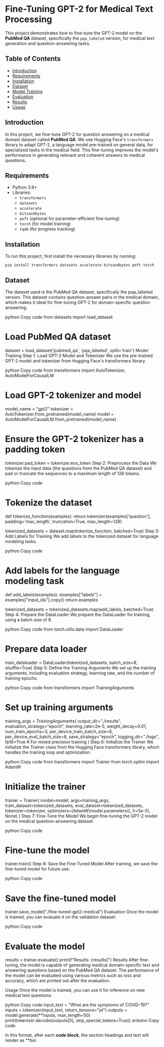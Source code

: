 # Fine-Tuning GPT-2 for Medical Text Processing

This project demonstrates how to fine-tune the GPT-2 model on the **PubMed QA** dataset, specifically the `pqa_labeled` version, for medical text generation and question-answering tasks.

## Table of Contents
- [Introduction](#introduction)
- [Requirements](#requirements)
- [Installation](#installation)
- [Dataset](#dataset)
- [Model Training](#model-training)
- [Evaluation](#evaluation)
- [Results](#results)
- [Usage](#usage)

## Introduction
In this project, we fine-tune GPT-2 for question answering on a medical domain dataset called **PubMed QA**. We use Hugging Face's `transformers` library to adapt GPT-2, a language model pre-trained on general data, for specialized tasks in the medical field. This fine-tuning improves the model's performance in generating relevant and coherent answers to medical questions.

## Requirements
- Python 3.8+
- Libraries:
  - `transformers`
  - `datasets`
  - `accelerate`
  - `bitsandbytes`
  - `peft` (optional for parameter-efficient fine-tuning)
  - `torch` (for model training)
  - `tqdm` (for progress tracking)

## Installation

To run this project, first install the necessary libraries by running:

```pip install transformers datasets accelerate bitsandbytes peft torch```



## Dataset
The dataset used is the PubMed QA dataset, specifically the pqa_labeled version. This dataset contains question-answer pairs in the medical domain, which makes it ideal for fine-tuning GPT-2 for domain-specific question answering.

python
Copy code
from datasets import load_dataset

# Load PubMed QA dataset
dataset = load_dataset('pubmed_qa', 'pqa_labeled', split='train')
Model Training
Step 1: Load GPT-2 Model and Tokenizer
We use the pre-trained GPT-2 model and tokenizer from Hugging Face's transformers library.

python
Copy code
from transformers import AutoTokenizer, AutoModelForCausalLM

# Load GPT-2 tokenizer and model
model_name = "gpt2"
tokenizer = AutoTokenizer.from_pretrained(model_name)
model = AutoModelForCausalLM.from_pretrained(model_name)

# Ensure the GPT-2 tokenizer has a padding token
tokenizer.pad_token = tokenizer.eos_token
Step 2: Preprocess the Data
We tokenize the input data (the questions from the PubMed QA dataset) and pad or truncate the sequences to a maximum length of 128 tokens.

python
Copy code
# Tokenize the dataset
def tokenize_function(examples):
    return tokenizer(examples['question'], padding='max_length', truncation=True, max_length=128)

tokenized_datasets = dataset.map(tokenize_function, batched=True)
Step 3: Add Labels for Training
We add labels to the tokenized dataset for language modeling tasks.

python
Copy code
# Add labels for the language modeling task
def add_labels(examples):
    examples["labels"] = examples["input_ids"].copy()
    return examples

tokenized_datasets = tokenized_datasets.map(add_labels, batched=True)
Step 4: Prepare the DataLoader
We prepare the DataLoader for training, using a batch size of 8.

python
Copy code
from torch.utils.data import DataLoader

# Prepare data loader
train_dataloader = DataLoader(tokenized_datasets, batch_size=8, shuffle=True)
Step 5: Define the Training Arguments
We set up the training arguments, including evaluation strategy, learning rate, and the number of training epochs.

python
Copy code
from transformers import TrainingArguments

# Set up training arguments
training_args = TrainingArguments(
    output_dir="./results",
    evaluation_strategy="epoch",
    learning_rate=2e-5,
    weight_decay=0.01,
    num_train_epochs=3,
    per_device_train_batch_size=8,
    per_device_eval_batch_size=8,
    save_strategy="epoch",
    logging_dir="./logs",
    fp16=True  # For mixed precision training
)
Step 6: Initialize the Trainer
We initialize the Trainer class from the Hugging Face transformers library, which handles the training loop and optimization.

python
Copy code
from transformers import Trainer
from torch.optim import AdamW

# Initialize the trainer
trainer = Trainer(
    model=model,
    args=training_args,
    train_dataset=tokenized_datasets,
    eval_dataset=tokenized_datasets,
    tokenizer=tokenizer,
    optimizers=(AdamW(model.parameters(), lr=5e-5), None)
)
Step 7: Fine-Tune the Model
We begin fine-tuning the GPT-2 model on the medical question-answering dataset.

python
Copy code
# Fine-tune the model
trainer.train()
Step 8: Save the Fine-Tuned Model
After training, we save the fine-tuned model for future use.

python
Copy code
# Save the fine-tuned model
trainer.save_model("./fine-tuned-gpt2-medical")
Evaluation
Once the model is trained, you can evaluate it on the validation dataset:

python
Copy code
# Evaluate the model
results = trainer.evaluate()
print(f"Results: {results}")
Results
After fine-tuning, the model is capable of generating medical domain-specific text and answering questions based on the PubMed QA dataset. The performance of the model can be evaluated using various metrics such as loss and accuracy, which are printed out after the evaluation.

Usage
Once the model is trained, you can use it for inference on new medical text questions:

python
Copy code
input_text = "What are the symptoms of COVID-19?"
inputs = tokenizer(input_text, return_tensors="pt")
outputs = model.generate(**inputs, max_length=50)
print(tokenizer.decode(outputs[0], skip_special_tokens=True))
arduino
Copy code

In this format, after each **code block**, the section headings and text will render as **bol
